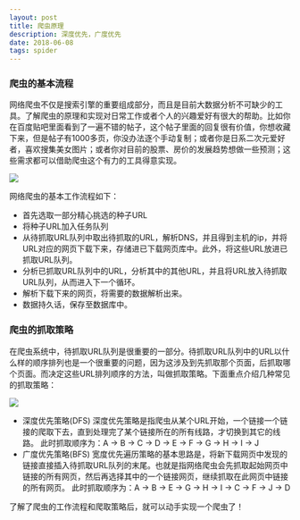 ```yaml
---
layout: post
title: 爬虫原理
description: 深度优先，广度优先
date: 2018-06-08
tags: spider
---
```


### 爬虫的基本流程
网络爬虫不仅是搜索引擎的重要组成部分，而且是目前大数据分析不可缺少的工具。了解爬虫的原理和实现对日常工作或者个人的兴趣爱好有很大的帮助。比如你在百度贴吧里面看到了一遍不错的帖子，这个帖子里面的回复很有价值，你想收藏下来，但是帖子有1000多页，你没办法逐个手动复制；或者你是日系二次元爱好者，喜欢搜集美女图片；或者你对目前的股票、房价的发展趋势想做一些预测；这些需求都可以借助爬虫这个有力的工具得意实现。

![](http://images2015.cnblogs.com/blog/1030776/201701/1030776-20170106154850769-354312570.png)

网络爬虫的基本工作流程如下：
* 首先选取一部分精心挑选的种子URL
* 将种子URL加入任务队列
* 从待抓取URL队列中取出待抓取的URL，解析DNS，并且得到主机的ip，并将URL对应的网页下载下来，存储进已下载网页库中。此外，将这些URL放进已抓取URL队列。
* 分析已抓取URL队列中的URL，分析其中的其他URL，并且将URL放入待抓取URL队列，从而进入下一个循环。
* 解析下载下来的网页，将需要的数据解析出来。
* 数据持久话，保存至数据库中。

### 爬虫的抓取策略
在爬虫系统中，待抓取URL队列是很重要的一部分。待抓取URL队列中的URL以什么样的顺序排列也是一个很重要的问题，因为这涉及到先抓取那个页面，后抓取哪个页面。而决定这些URL排列顺序的方法，叫做抓取策略。下面重点介绍几种常见的抓取策略：

![](http://images2015.cnblogs.com/blog/1030776/201701/1030776-20170106200044003-2044243273.jpg)

* 深度优先策略(DFS)
深度优先策略是指爬虫从某个URL开始，一个链接一个链接的爬取下去，直到处理完了某个链接所在的所有线路，才切换到其它的线路。
此时抓取顺序为：A -> B -> C -> D -> E -> F -> G -> H -> I -> J
* 广度优先策略(BFS)
宽度优先遍历策略的基本思路是，将新下载网页中发现的链接直接插入待抓取URL队列的末尾。也就是指网络爬虫会先抓取起始网页中链接的所有网页，然后再选择其中的一个链接网页，继续抓取在此网页中链接的所有网页。
此时抓取顺序为：A -> B -> E -> G -> H -> I -> C -> F -> J -> D

了解了爬虫的工作流程和爬取策略后，就可以动手实现一个爬虫了！